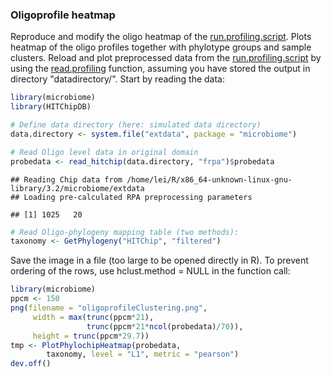 ### Oligoprofile heatmap

Reproduce and modify the oligo heatmap of the [run.profiling.script](profiling). Plots heatmap of the oligo profiles together with phylotype groups and sample clusters. Reload and plot preprocessed data from the [run.profiling.script](profiling) by using the [read.profiling](reading) function, assuming you have stored the output in directory "datadirectory/". Start by reading the data:


```r
library(microbiome)
library(HITChipDB)

# Define data directory (here: simulated data directory)
data.directory <- system.file("extdata", package = "microbiome")

# Read Oligo level data in original domain
probedata <- read_hitchip(data.directory, "frpa")$probedata
```

```
## Reading Chip data from /home/lei/R/x86_64-unknown-linux-gnu-library/3.2/microbiome/extdata
## Loading pre-calculated RPA preprocessing parameters
```

```
## [1] 1025   20
```

```r
# Read Oligo-phylogeny mapping table (two methods):
taxonomy <- GetPhylogeny("HITChip", "filtered")
```

Save the image in a file (too large to be opened directly in
R). To prevent ordering of the rows, use hclust.method = NULL in the
function call:


```r
library(microbiome)
ppcm <- 150
png(filename = "oligoprofileClustering.png", 
     width = max(trunc(ppcm*21), 
                 trunc(ppcm*21*ncol(probedata)/70)), 
     height = trunc(ppcm*29.7))
tmp <- PlotPhylochipHeatmap(probedata, 
		taxonomy, level = "L1", metric = "pearson")
dev.off()
```

